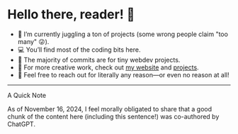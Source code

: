 # Hello there, reader! 👋

  -  🚀 I’m currently juggling a ton of projects (some wrong people claim "too many" 😜).
  -  💻 You’ll find most of the coding bits here.
  -  🔧 The majority of commits are for tiny webdev projects.
  -  🎨 For more creative work, check out [my website](https://www.austinmiller.net/projects) and [projects](https://www.austinmiller.net/projects).
  -  💌 Feel free to reach out for literally any reason—or even no reason at all!

********************************************

A Quick Note

As of November 16, 2024, I feel morally obligated to share that a good chunk of the content here (including this sentence!) was co-authored by ChatGPT.
